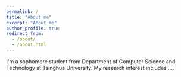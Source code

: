 ```yaml
---
permalink: /
title: "About me"
excerpt: "About me"
author_profile: true
redirect_from: 
  - /about/
  - /about.html
---
```


I'm a sophomore student from Department of Computer Science and Technology at Tsinghua University. My research interest includes ....


